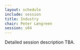 ```yaml
---
layout: schedule
include: session
title: Industry
chair: Peter Løngreen
session: s04
---
```


Detailed session description TBA.
